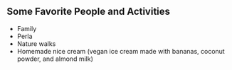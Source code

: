 ## Some Favorite People and Activities
* Family
* Perla
* Nature walks
* Homemade nice cream (vegan ice cream made with bananas, coconut powder, and almond milk)
